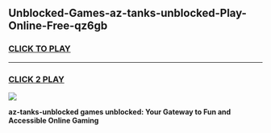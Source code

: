 
## Unblocked-Games-az-tanks-unblocked-Play-Online-Free-qz6gb
<h3>
<a href="https://premium76.site?title=az-tanks-unblocked&ref=26A">CLICK TO PLAY</a></h3>
<hr>

<h3>
<a href="https://premium76.site?title=az-tanks-unblocked&ref=26A">CLICK 2 PLAY</a>
  
</h3>

<a href="https://premium76.site?title=az-tanks-unblocked&ref=26A"><img src="https://clearcache.store/games.png"></a>


**az-tanks-unblocked games unblocked: Your Gateway to Fun and Accessible Online Gaming**
